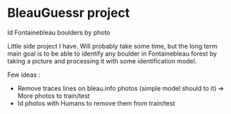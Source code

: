 # BleauGuessr project 

Id Fontainebleau boulders by photo

Little side project I have. Will probably take some time, but the long term main goal is to be able to identify any boulder in Fontainebleau forest by taking a picture and processing it with some identification model.

Few ideas : 
- Remove traces lines on bleau.info photos (simple model should to it) => More photos to train/test
- Id photos with Humans to remove them from train/test